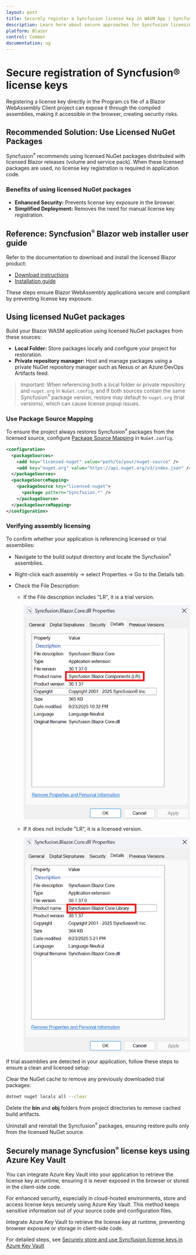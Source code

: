 ```yaml
---
layout: post
title: Securely register a Syncfusion license key in WASM App | Syncfusion
description: Learn here about secure approaches for Syncfusion licensing in Blazor WebAssembly, including using licensed NuGet packages and package source mapping.
platform: Blazor
control: Common
documentation: ug
---
```


# Secure registration of Syncfusion® license keys

Registering a license key directly in the Program.cs file of a Blazor WebAssembly Client project can expose it through the compiled assemblies, making it accessible in the browser, creating security risks.

## Recommended Solution: Use Licensed NuGet Packages

Syncfusion<sup style="font-size:70%">&reg;</sup> recommends using licensed NuGet packages distributed with licensed Blazor releases (volume and service pack). When these licensed packages are used, no license key registration is required in application code.

### Benefits of using licensed NuGet packages

- **Enhanced Security:** Prevents license key exposure in the browser.
- **Simplified Deployment:** Removes the need for manual license key registration.

## Reference: Syncfusion<sup style="font-size:70%">&reg;</sup> Blazor web installer user guide

Refer to the documentation to download and install the licensed Blazor product:

- [Download instructions](https://blazor.syncfusion.com/documentation/installation/web-installer/how-to-download)
- [Installation guide](https://blazor.syncfusion.com/documentation/installation/web-installer/how-to-install)

These steps ensure Blazor WebAssembly applications secure and compliant by preventing license key exposure.

## Using licensed NuGet packages

Build your Blazor WASM application using licensed NuGet packages from these sources:

- **Local Folder:** Store packages locally and configure your project for restoration.
- **Private repository manager:** Host and manage packages using a private NuGet repository manager such as Nexus or an Azure DevOps Artifacts feed.


> Important: When referencing both a local folder or private repository and `nuget.org` in `NuGet.config`, and if both sources contain the same Syncfusion<sup style="font-size:70%">&reg;</sup> package version, restore may default to `nuget.org` (trial versions), which can cause license popup issues.

### Use Package Source Mapping
To ensure the project always restores Syncfusion<sup style="font-size:70%">&reg;</sup> packages from the licensed source, configure [Package Source Mapping](https://learn.microsoft.com/en-us/nuget/consume-packages/package-source-mapping) in `NuGet.config`.

```xml
<configuration>
  <packageSources>
    <add key="licensed-nuget" value="path/to/your/nuget-source" />
    <add key="nuget.org" value="https://api.nuget.org/v3/index.json" />
  </packageSources>
  <packageSourceMapping>
    <packageSource key="licensed-nuget">
      <package pattern="Syncfusion.*" />
    </packageSource>
  </packageSourceMapping>
</configuration>
```

### Verifying assembly licensing

To confirm whether your application is referencing licensed or trial assemblies:

* Navigate to the build output directory and locate the Syncfusion<sup style="font-size:70%">&reg;</sup> assemblies.

* Right-click each assembly → select Properties → Go to the Details tab.

* Check the File Description:

    * If the File description includes "LR", it is a trial version.

        ![Trial DLL properties example](images/trial.png)

    * If it does not include "LR", it is a licensed version.

        ![Licensed DLL properties example](images/licensed.png)


If trial assemblies are detected in your application, follow these steps to ensure a clean and licensed setup:

Clear the NuGet cache to remove any previously downloaded trial packages:
```bash
dotnet nuget locals all --clear
```


Delete the **bin** and **obj** folders from project directories to remove cached build artifacts.

Uninstall and reinstall the Syncfusion<sup style="font-size:70%">&reg;</sup> packages, ensuring restore pulls only from the licensed NuGet source.

## Securely manage Syncfusion<sup style="font-size:70%">&reg;</sup> license keys using Azure Key Vault

You can integrate Azure Key Vault into your application to retrieve the license key at runtime, ensuring it is never exposed in the browser or stored in the client-side code.

For enhanced security, especially in cloud-hosted environments, store and access license keys securely using Azure Key Vault. This method keeps sensitive information out of your source code and configuration files.

Integrate Azure Key Vault to retrieve the license key at runtime, preventing browser exposure or storage in client-side code.

For detailed steps, see [Securely store and use Syncfusion license keys in Azure Key Vault]( https://help.syncfusion.com/common/essential-studio/licensing/licensing-faq/how-to-securely-store-and-use-syncfusion-license-keys-in-azure-key-vault)